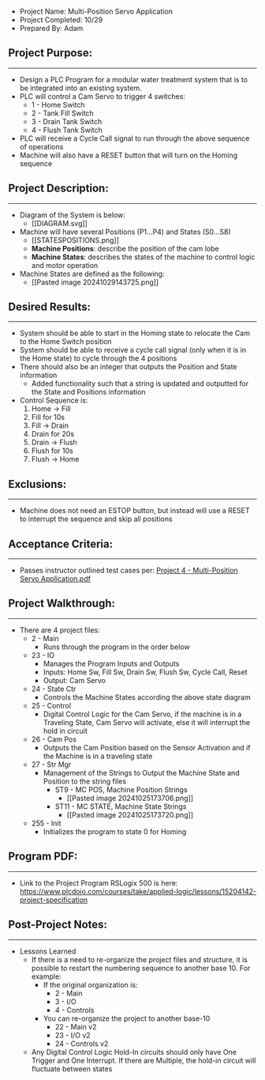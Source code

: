 - Project Name: Multi-Position Servo Application
- Project Completed: 10/29 
- Prepared By: Adam
## Project Purpose:
---
- Design a PLC Program for a modular water treatment system that is to be integrated into an existing system.
- PLC will control a Cam Servo to trigger 4 switches:
	- 1 - Home Switch
	- 2 - Tank Fill Switch
	- 3 - Drain Tank Switch
	- 4 - Flush Tank Switch
- PLC will receive a Cycle Call signal to run through the above sequence of operations 
- Machine will also have a RESET button that will turn on the Homing sequence
## Project Description:
---
- Diagram of the System is below:
	- [[DIAGRAM.svg]]
- Machine will have several Positions (P1...P4) and States (S0...S8)
	- [[STATESPOSITIONS.png]]
	- **Machine Positions**: describe the position of the cam lobe
	- **Machine States**: describes the states of the machine to control logic and motor operation
- Machine States are defined as the following:
	- [[Pasted image 20241029143725.png]]
## Desired Results:
---
- System should be able to start in the Homing state to relocate the Cam to the Home Switch position
- System should be able to receive a cycle call signal (only when it is in the Home state) to cycle through the 4 positions
- There should also be an integer that outputs the Position and State information
	- Added functionality such that a string is updated and outputted for the State and Positions information 
- Control Sequence is:
	1. Home -> Fill
	2. Fill for 10s
	3. Fill -> Drain
	4. Drain for 20s
	5. Drain -> Flush
	6. Flush for 10s
	7. Flush -> Home
## Exclusions:
---
- Machine does not need an ESTOP button, but instead will use a RESET to interrupt the sequence and skip all positions
## Acceptance Criteria:
---
- Passes instructor outlined test cases per: [Project 4 - Multi-Position Servo Application.pdf](https://1-800-adam.github.io/assets/docs/Project-4/Project%204%20-%20Multi-Position%20Servo%20Application.pdf)
## Project Walkthrough:
---
- There are 4 project files:
	- 2 - Main
		- Runs through the program in the order below
	- 23 - IO
		- Manages the Program Inputs and Outputs
		- Inputs: Home Sw, Fill Sw, Drain Sw, Flush Sw, Cycle Call, Reset
		- Output: Cam Servo 
	- 24 - State Ctr
		- Controls the Machine States according the above state diagram
	- 25 - Control
		- Digital Control Logic for the Cam Servo, if the machine is in a Traveling State, Cam Servo will activate, else it will interrupt the hold in circuit
	- 26 - Cam Pos
		- Outputs the Cam Position based on the Sensor Activation and if the Machine is in a traveling state
	- 27 - Str Mgr
		- Management of the Strings to Output the Machine State and Position to the string files
			- ST9 - MC POS, Machine Position Strings
				- [[Pasted image 20241025173706.png]]
			- ST11 - MC STATE, Machine State Strings
				- [[Pasted image 20241025173720.png]]
	- 255 - Init
		- Initializes the program to state 0 for Homing
## Program PDF:
---
- Link to the Project Program RSLogix 500 is here: https://www.plcdojo.com/courses/take/applied-logic/lessons/15204142-project-specification
## Post-Project Notes:
---
- Lessons Learned
	- If there is a need to re-organize the project files and structure, it is possible to restart the numbering sequence to another base 10. For example:
		- If the original organization is:
			- 2 - Main
			- 3 - I/O
			- 4 - Controls
		- You can re-organize the project to another base-10
			- 22 - Main v2
			- 23 - I/O v2
			- 24 - Controls v2
	- Any Digital Control Logic Hold-In circuits should only have One Trigger and One Interrupt. If there are Multiple, the hold-in circuit will fluctuate between states
